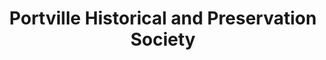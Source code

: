 ---
layout: repo
title: "Portville Historical and Preservation Society"
id: 21960
permalink: repos/21960/
---